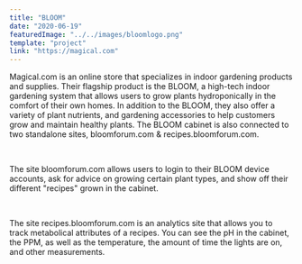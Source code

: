 ```yaml
---
title: "BLOOM"
date: "2020-06-19"
featuredImage: "../../images/bloomlogo.png"
template: "project"
link: "https://magical.com"
---
```


Magical.com is an online store that specializes in indoor gardening products and supplies. Their flagship product is the BLOOM, a high-tech indoor gardening system that allows users to grow plants hydroponically in the comfort of their own homes. In addition to the BLOOM, they also offer a variety of plant nutrients, and gardening accessories to help customers grow and maintain healthy plants. The BLOOM cabinet is also connected to two standalone sites, bloomforum.com & recipes.bloomforum.com.

</br>

The site bloomforum.com allows users to login to their BLOOM device accounts, ask for advice on growing certain plant types, and show off their different "recipes" grown in the cabinet.

</br>

The site recipes.bloomforum.com is an analytics site that allows you to track metabolical attributes of a recipes. You can see the pH in the cabinet, the PPM, as well as the temperature, the amount of time the lights are on, and other measurements.

</br>